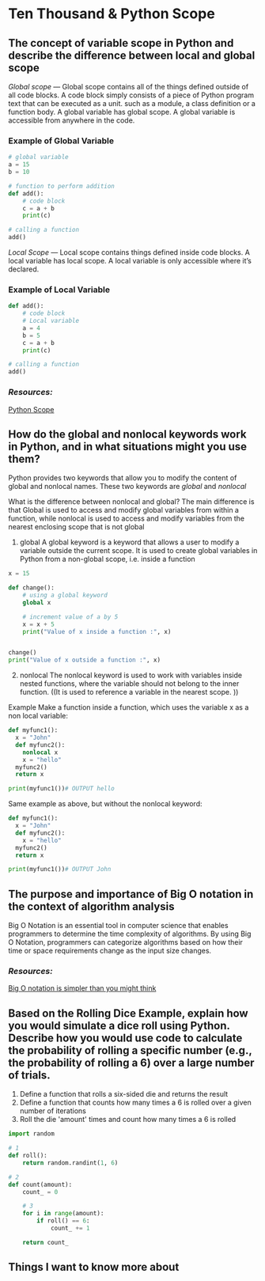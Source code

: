 # Ten Thousand & Python Scope

##  The concept of variable scope in Python and describe the difference between local and global scope

*Global scope* — Global scope contains all of the things defined outside of all code blocks. A code block simply consists of a piece of Python program text that can be executed as a unit. such as a module, a class definition or a function body. A global variable has global scope. A global variable is accessible from anywhere in the code.

### Example of Global Variable

```python
# global variable
a = 15
b = 10

# function to perform addition
def add():
    # code block
	c = a + b
	print(c)

# calling a function
add()
```
*Local Scope* — Local scope contains things defined inside code blocks. A local variable has local scope. A local variable is only accessible where it’s declared.

### Example of Local Variable

```python
def add():
    # code block
    # Local variable
    a = 4
    b = 5
    c = a + b
	print(c)

# calling a function
add()
```

### *Resources:*
[Python Scope](https://realpython.com/python-scope-legb-rule/)

## How do the global and nonlocal keywords work in Python, and in what situations might you use them?
Python provides two keywords that allow you to modify the content of global and nonlocal names. These two keywords are *global* and *nonlocal* 

What is the difference between nonlocal and global? The main difference is that Global is used to access and modify global variables from within a function, while nonlocal is used to access and modify variables from the nearest enclosing scope that is not global

1. global 
A global keyword is a keyword that allows a user to modify a variable outside the current scope. It is used to create global variables in Python from a non-global scope, i.e. inside a function

```python
x = 15

def change():
	# using a global keyword
	global x

	# increment value of a by 5
	x = x + 5
	print("Value of x inside a function :", x)


change()
print("Value of x outside a function :", x)
```
2. nonlocal 
The nonlocal keyword is used to work with variables inside nested functions, where the variable should not belong to the inner function.
((It is used to reference a variable in the nearest scope. ))

Example
Make a function inside a function, which uses the variable x as a non local variable:
```python
def myfunc1():
  x = "John"
  def myfunc2():
    nonlocal x
    x = "hello"
  myfunc2()
  return x

print(myfunc1())# OUTPUT hello
```

Same example as above, but without the nonlocal keyword:
```python
def myfunc1():
  x = "John"
  def myfunc2():
    x = "hello"
  myfunc2()
  return x

print(myfunc1())# OUTPUT John
```

## The purpose and importance of Big O notation in the context of algorithm analysis
Big O Notation is an essential tool in computer science that enables programmers to determine the time complexity of algorithms. By using Big O Notation, programmers can categorize algorithms based on how their time or space requirements change as the input size changes.

### *Resources:*
[Big O notation is simpler than you might think](https://www.youtube.com/watch?v=dNorFNlDbX0)

## Based on the Rolling Dice Example, explain how you would simulate a dice roll using Python. Describe how you would use code to calculate the probability of rolling a specific number (e.g., the probability of rolling a 6) over a large number of trials.

1. Define a function that rolls a six-sided die and returns the result
2. Define a function that counts how many times a 6 is rolled over a given number of iterations
3. Roll the die 'amount' times and count how many times a 6 is rolled

```python
import random

# 1
def roll():
    return random.randint(1, 6)

# 2
def count(amount):
    count_ = 0

    # 3
    for i in range(amount):
        if roll() == 6:
            count_ += 1

    return count_
```

## Things I want to know more about